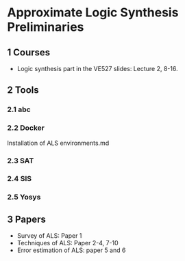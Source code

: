 # Approximate Logic Synthesis Preliminaries

## 1 Courses

- Logic synthesis part in the VE527 slides: Lecture 2, 8-16.

## 2 Tools

### 2.1 abc

### 2.2 Docker

Installation of ALS environments.md

### 2.3 SAT

### 2.4 SIS

### 2.5 Yosys

## 3 Papers

- Survey of ALS: Paper 1
- Techniques of ALS: Paper 2-4, 7-10
- Error estimation of ALS: paper 5 and 6

